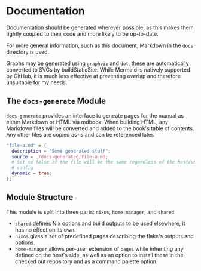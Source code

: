 # Documentation

Documentation should be generated wherever possible, as this makes them tightly
coupled to their code and more likely to be up-to-date.

For more general information, such as this document, Markdown in the `docs`
directory is used.

Graphs may be generated using `graphviz` and `dot`, these are automatically
converted to SVGs by buildStaticSite. While Mermaid is natively supported by
GitHub, it is much less effective at preventing overlap and therefore unsuitable
for my needs.

## The `docs-generate` Module

`docs-generate` provides an interface to geneate pages for the manual as either
Markdown or HTML via mdbook. When building HTML, any Markdown files will be
converted and added to the book's table of contents. Any other files are copied
as-is and can be referenced later.

```nix
"file-a.md" = {
  description = "Some generated stuff";
  source = ./docs-generated/file-a.md;
  # Set to false if the file will be the same regardless of the host/user's
  # config
  dynamic = true;
};
```

## Module Structure

This module is split into three parts: `nixos`, `home-manager`, and `shared`

- `shared` defines Nix options and build outputs to be used elsewhere, it has no
  effect on its own.
- `nixos` gives a set of predefined pages describing the flake's outputs and
  options.
- `home-manager` allows per-user extension of `pages` while inheriting any
  defined on the host's side, as well as an option to install these in the
  checked out repository and as a command palette option.
